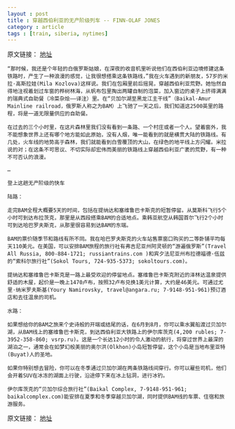 ```yaml
---
layout : post
title : 穿越西伯利亚的无产阶级列车 -- FINN-OLAF JONES
category : article
tags : [train, siberia, nytimes]
---
```


原文链接： [地址](http://cn.nytimes.com/article/travel/2012/10/17/c17siberian/)

	“那时候，我还是个年轻的白俄罗斯姑娘，在深夜的收音机里听说他们在西伯利亚边境修建这条铁路时，产生了一种浪漫的感觉，让我很想搭乘这条铁路线，”我在火车遇到的新朋友，57岁的米拉·高斯拉娃(Mila Kozlova)这样说。我们在包厢里前后摇晃，穿越西伯利亚荒野。她怡然自得地注视着划过车窗的桦树林海，从帆布包里掏出两罐自制的泡菜，加入窗边的桌子上挤得满满的瑞典式自助餐（冷菜杂烩——译注）里。在“贝加尔湖至黑龙江主干线”（Baikal-Amur Mainline railroad，俄罗斯人称之为BAM）上飞驰了一天之后，我们知道这2500英里的路程，将是一道无限量供应的自助餐。

	在过去的三个小时里，在这片森林里我们没有看到一条路、一个村庄或者一个人。望着窗外，我不能想象世界上还有哪个地方能如此原始，没有人烟，唯一能看到的就是横贯大陆的铁路线。有几处，火车线的地势高于森林，我们就能看到白雪覆顶的大山，在绿色的地平线上方闪耀。米拉说的对；在这条不可思议、不切实际却宏伟而美丽的铁路线上穿越西伯利亚广袤的荒野，有一种不可否认的浪漫。
	
	…
	
	登上这趟无产阶级的快车

	陆路：

	走完BAM全程大概要5天的时间，包括在提纳达和塞维鲁巴卡斯克的短暂停留。从莫斯科飞行5个小时可到达布拉茨克，那里是从西段搭乘BAM的合适地点。乘韩亚航空从韩国首尔飞行2个小时可到达哈巴罗夫斯克，从那里很容易到达BAM的东端。

	BAM的票价随季节和路线有所不同。我在哈巴罗夫斯克的火车站售票窗口购买的二等卧铺平均每天110美元。在美国，可以安排BAM旅程的旅行社有弗吉尼亚州阿灵顿的“游遍俄罗斯”(Travel All Russia, 800-884-1721; russiantrains.com )和宾夕法尼亚州布拉德福德·伍兹的“索科尔旅行社”(Sokol Tours, 724-935-5373; sokoltours.com)。

	提纳达和塞维鲁巴卡斯克是一路上最受欢迎的停留地点。塞维鲁巴卡斯克附近的泽林达温泉提供舒适的木屋，起价是一晚上1470卢布，按照32卢布兑换1美元计算，大约是46美元。可通过尤里·纳米罗夫斯基(Youry Namirovsky, travel@angara.ru; 7-9148-951-961)预订酒店和去往温泉的司机。

	水路：

	如果想给你的BAM之旅来个史诗般的开端或结尾的话，在6月到8月，你可以乘水翼船渡过贝加尔湖，从BAM线上的塞维鲁巴卡斯克，到达西伯利亚大铁路上的伊尔库茨克(4,200 rubles; 7-3952-358-860; vsrp.ru)。这是一个长达12小时的令人激动的航行，将穿过世界上最深的湖泊之一，通常会在如梦幻般美丽的奥尔洪(Olkhon)小岛短暂停留，这个小岛是当地布里亚特(Buyat)人的圣地。

	如果你特别想去冒险，你可以在冬季通过贝加尔湖在两条铁路线间穿行。你可以雇些司机，他们会开着SUV在冰冻的湖面上行驶，沿途停下来在冰上钻洞，进行冰钓。

	伊尔库茨克的“贝加尔综合旅行社”(Baikal Complex, 7-9148-951-961; baikalcomplex.com)能安排在夏季和冬季穿越贝加尔湖，同时提供BAM线的车票、住宿和旅游服务。


原文链接： [地址](http://cn.nytimes.com/article/travel/2012/10/17/c17siberian/)